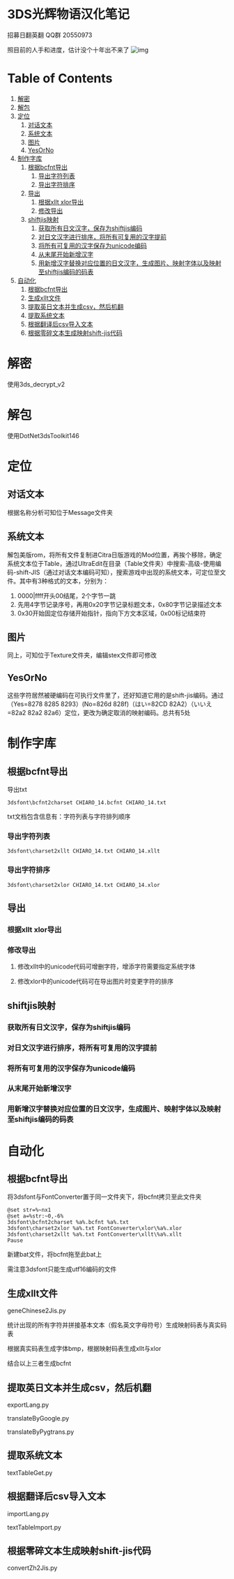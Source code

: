 # 3DS光辉物语汉化笔记
招募日翻英翻 QQ群 20550973

照目前的人手和进度，估计没个十年出不来了
![img](main.jpg)


# Table of Contents

1.  [解密](#org8df8134)
2.  [解包](#orgf81d746)
3.  [定位](#orgfc20e6c)
    1.  [对话文本](#org80ad637)
    2.  [系统文本](#org5fdcb1c)
    3.  [图片](#org41e9909)
    4.  [YesOrNo](#orgd345f24)
4.  [制作字库](#org9740c29)
    1.  [根据bcfnt导出](#org9ab2e9d)
        1.  [导出字符列表](#org606b4bf)
        2.  [导出字符排序](#org29da150)
    2.  [导出](#orgef9d754)
        1.  [根据xllt xlor导出](#org64b51f1)
        2.  [修改导出](#org2275d33)
    3.  [shiftjis映射](#org94b8cd1)
        1.  [获取所有日文汉字，保存为shiftjis编码](#org672d52f)
        2.  [对日文汉字进行排序，将所有可复用的汉字提前](#orga7a7481)
        3.  [将所有可复用的汉字保存为unicode编码](#org7b9075a)
        4.  [从末尾开始新增汉字](#orgb81c0b3)
        5.  [用新增汉字替换对应位置的日文汉字，生成图片、映射字体以及映射至shiftjis编码的码表](#orgcd9a1e5)
5.  [自动化](#orgb9792eb)
    1.  [根据bcfnt导出](#org5401f32)
    2.  [生成xllt文件](#org8ea27a9)
    3.  [提取英日文本并生成csv，然后机翻](#org13e13aa)
    4.  [提取系统文本](#org424d84c)
    5.  [根据翻译后csv导入文本](#org7a4c06f)
    6.  [根据零碎文本生成映射shift-jis代码](#orgd90c020)



<a id="org8df8134"></a>

# 解密

使用3ds\_decrypt\_v2


<a id="orgf81d746"></a>

# 解包

使用DotNet3dsToolkit146


<a id="orgfc20e6c"></a>

# 定位


<a id="org80ad637"></a>

## 对话文本

根据名称分析可知位于Message文件夹


<a id="org5fdcb1c"></a>

## 系统文本

解包美版rom，将所有文件复制进Citra日版游戏的Mod位置，再挨个移除，确定系统文本位于Table，通过UltraEdit在目录（Table文件夹）中搜索-高级-使用编码-shift-JIS（通过对话文本编码可知），搜索游戏中出现的系统文本，可定位至文件。其中有3种格式的文本，分别为：

1.  0000|ffff开头00结尾，2个字节一跳
2.  先用4字节记录序号，再用0x20字节记录标题文本，0x80字节记录描述文本
3.  0x30开始固定位存储开始指针，指向下方文本区域，0x00标记结束符


<a id="org41e9909"></a>

## 图片

同上，可知位于Texture文件夹，编辑stex文件即可修改


<a id="orgd345f24"></a>

## YesOrNo

这些字符居然被硬编码在可执行文件里了，还好知道它用的是shift-jis编码。通过（Yes=8278 8285 8293）(No=826d 828f)（はい=82CD 82A2）（いいえ=82a2 82a2 82a6）定位，更改为确定取消的映射编码。总共有5处


<a id="org9740c29"></a>

# 制作字库


<a id="org9ab2e9d"></a>

## 根据bcfnt导出

导出txt

    3dsfont\bcfnt2charset CHIARO_14.bcfnt CHIARO_14.txt

txt文档包含信息有：字符列表与字符排列顺序


<a id="org606b4bf"></a>

### 导出字符列表

    3dsfont\charset2xllt CHIARO_14.txt CHIARO_14.xllt


<a id="org29da150"></a>

### 导出字符排序

    3dsfont\charset2xlor CHIARO_14.txt CHIARO_14.xlor


<a id="orgef9d754"></a>

## 导出


<a id="org64b51f1"></a>

### 根据xllt xlor导出


<a id="org2275d33"></a>

### 修改导出

1.  修改xllt中的unicode代码可增删字符，增添字符需要指定系统字体

2.  修改xlor中的unicode代码可在导出图片时变更字符的排序


<a id="org94b8cd1"></a>

## shiftjis映射


<a id="org672d52f"></a>

### 获取所有日文汉字，保存为shiftjis编码


<a id="orga7a7481"></a>

### 对日文汉字进行排序，将所有可复用的汉字提前


<a id="org7b9075a"></a>

### 将所有可复用的汉字保存为unicode编码


<a id="orgb81c0b3"></a>

### 从末尾开始新增汉字


<a id="orgcd9a1e5"></a>

### 用新增汉字替换对应位置的日文汉字，生成图片、映射字体以及映射至shiftjis编码的码表


<a id="orgb9792eb"></a>

# 自动化


<a id="org5401f32"></a>

## 根据bcfnt导出

将3dsfont与FontConverter置于同一文件夹下，将bcfnt拷贝至此文件夹

    @set str=%~nx1
    @set a=%str:~0,-6%
    3dsfont\bcfnt2charset %a%.bcfnt %a%.txt
    3dsfont\charset2xlor %a%.txt FontConverter\xlor\%a%.xlor
    3dsfont\charset2xllt %a%.txt FontConverter\xllt\%a%.xllt
    Pause

新建bat文件，将bcfnt拖至此bat上

需注意3dsfont只能生成utf16编码的文件


<a id="org8ea27a9"></a>

## 生成xllt文件

geneChinese2Jis.py

统计出现的所有字符并拼接基本文本（假名英文字母符号）生成映射码表与真实码表

根据真实码表生成字体bmp，根据映射码表生成xllt与xlor

结合以上三者生成bcfnt


<a id="org13e13aa"></a>

## 提取英日文本并生成csv，然后机翻

exportLang.py

translateByGoogle.py

translateByPygtrans.py


<a id="org424d84c"></a>

## 提取系统文本

textTableGet.py


<a id="org7a4c06f"></a>

## 根据翻译后csv导入文本

importLang.py

textTableImport.py


<a id="orgd90c020"></a>

## 根据零碎文本生成映射shift-jis代码

convertZh2Jis.py

